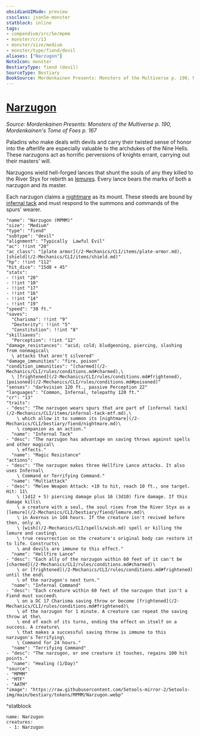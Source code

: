 ```yaml
---
obsidianUIMode: preview
cssclass: json5e-monster
statblock: inline
tags:
- compendium/src/5e/mpmm
- monster/cr/13
- monster/size/medium
- monster/type/fiend/devil
aliases: ["Narzugon"]
NoteIcon: monster
BestiaryType: fiend (devil)
SourceType: Bestiary
BookSource: Mordenkainen Presents: Monsters of the Multiverse p. 190, Mordenkainen's Tome of Foes p. 167
---
```

# [Narzugon](2-Mechanics/CLI/bestiary/fiend/narzugon-mpmm.md)
*Source: Mordenkainen Presents: Monsters of the Multiverse p. 190, Mordenkainen's Tome of Foes p. 167*  

Paladins who make deals with devils and carry their twisted sense of honor into the afterlife are especially valuable to the archdukes of the Nine Hells. These narzugons act as horrific perversions of knights errant, carrying out their masters' will.

Narzugons wield hell-forged lances that shunt the souls of any they killed to the River Styx for rebirth as [lemures](/2-Mechanics/CLI/bestiary/fiend/lemure.md). Every lance bears the marks of both a narzugon and its master.

Each narzugon claims a [nightmare](/2-Mechanics/CLI/bestiary/fiend/nightmare.md) as its mount. These steeds are bound by [infernal tack](/2-Mechanics/CLI/items/infernal-tack-mtf.md) and must respond to the summons and commands of the spurs' wearer.

```statblock
"name": "Narzugon (MPMM)"
"size": "Medium"
"type": "fiend"
"subtype": "devil"
"alignment": "Typically  Lawful Evil"
"ac": !!int "20"
"ac_class": "[plate armor](/2-Mechanics/CLI/items/plate-armor.md), [shield](/2-Mechanics/CLI/items/shield.md)"
"hp": !!int "112"
"hit_dice": "15d8 + 45"
"stats":
- !!int "20"
- !!int "10"
- !!int "17"
- !!int "16"
- !!int "14"
- !!int "19"
"speed": "30 ft."
"saves":
  "Charisma": !!int "9"
  "Dexterity": !!int "5"
  "Constitution": !!int "8"
"skillsaves":
  "Perception": !!int "12"
"damage_resistances": "acid; cold; bludgeoning, piercing, slashing from nonmagical\
  \ attacks that aren't silvered"
"damage_immunities": "fire, poison"
"condition_immunities": "[charmed](/2-Mechanics/CLI/rules/conditions.md#charmed),\
  \ [frightened](/2-Mechanics/CLI/rules/conditions.md#frightened), [poisoned](/2-Mechanics/CLI/rules/conditions.md#poisoned)"
"senses": "darkvision 120 ft., passive Perception 22"
"languages": "Common, Infernal, telepathy 120 ft."
"cr": "13"
"traits":
- "desc": "The narzugon wears spurs that are part of [infernal tack](/2-Mechanics/CLI/items/infernal-tack-mtf.md),\
    \ which allow it to summon its [nightmare](/2-Mechanics/CLI/bestiary/fiend/nightmare.md)\
    \ companion as an action."
  "name": "Infernal Tack"
- "desc": "The narzugon has advantage on saving throws against spells and other magical\
    \ effects."
  "name": "Magic Resistance"
"actions":
- "desc": "The narzugon makes three Hellfire Lance attacks. It also uses Infernal\
    \ Command or Terrifying Command."
  "name": "Multiattack"
- "desc": "Melee Weapon Attack: +10 to hit, reach 10 ft., one target. Hit: 11\
    \ (1d12 + 5) piercing damage plus 16 (3d10) fire damage. If this damage kills\
    \ a creature with a soul, the soul rises from the River Styx as a [lemure](/2-Mechanics/CLI/bestiary/fiend/lemure.md)\
    \ in Avernus in 1d4 hours. If the creature isn't revived before then, only a\
    \ [wish](/2-Mechanics/CLI/spells/wish.md) spell or killing the lemure and casting\
    \ true resurrection on the creature's original body can restore it to life. Constructs\
    \ and devils are immune to this effect."
  "name": "Hellfire Lance"
- "desc": "Each ally of the narzugon within 60 feet of it can't be [charmed](/2-Mechanics/CLI/rules/conditions.md#charmed)\
    \ or [frightened](/2-Mechanics/CLI/rules/conditions.md#frightened) until the end\
    \ of the narzugon's next turn."
  "name": "Infernal Command"
- "desc": "Each creature within 60 feet of the narzugon that isn't a Fiend must succeed\
    \ on a DC 17 Charisma saving throw or become [frightened](/2-Mechanics/CLI/rules/conditions.md#frightened)\
    \ of the narzugon for 1 minute. A creature can repeat the saving throw at the\
    \ end of each of its turns, ending the effect on itself on a success. A creature\
    \ that makes a successful saving throw is immune to this narzugon's Terrifying\
    \ Command for 24 hours."
  "name": "Terrifying Command"
- "desc": "The narzugon, or one creature it touches, regains 100 hit points."
  "name": "Healing (1/Day)"
"source":
- "MPMM"
- "MTF"
- "AATM"
"image": "https://raw.githubusercontent.com/5etools-mirror-2/5etools-img/main/bestiary/tokens/MPMM/Narzugon.webp"
```
^statblock

```encounter-table
name: Narzugon
creatures:
 - 1: Narzugon
```
